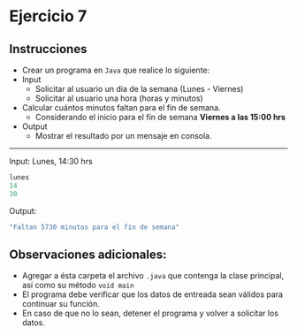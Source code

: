 # Ejercicio 7

## Instrucciones

- Crear un programa en `Java` que realice lo siguiente:
- Input
  - Solicitar al usuario un dia de la semana (Lunes - Viernes)
  - Solicitar al usuario una hora (horas y minutos)
- Calcular cuántos minutos faltan para el fin de semana.
  - Considerando el inicio para el fin de semana **Viernes a las 15:00 hrs**
- Output
  - Mostrar el resultado por un mensaje en consola.

--- 

Input: Lunes, 14:30 hrs
``` Java
lunes
14
30
```

Output:
```Java
"Faltan 5730 minutos para el fin de semana"
```

## Observaciones adicionales:

- Agregar a ésta carpeta el archivo `.java` que contenga la clase principal, así como su método `void main`
- El programa debe verificar que los datos de entreada sean válidos para continuar su función.
- En caso de que no lo sean, detener el programa y volver a solicitar los datos.